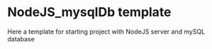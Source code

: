 # NodeJS_mysqlDb template

Here a template for starting project with NodeJS server and mySQL database

